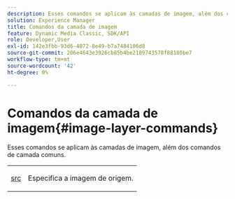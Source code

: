 ```yaml
---
description: Esses comandos se aplicam às camadas de imagem, além dos comandos de camada comuns.
solution: Experience Manager
title: Comandos da camada de imagem
feature: Dynamic Media Classic, SDK/API
role: Developer,User
exl-id: 142e3fbb-93d6-4072-8e49-b7a7484106d8
source-git-commit: 206e4643e3926cb85b4be2189743578f88180be7
workflow-type: tm+mt
source-wordcount: '42'
ht-degree: 0%

---
```


# Comandos da camada de imagem{#image-layer-commands}

Esses comandos se aplicam às camadas de imagem, além dos comandos de camada comuns.

<table id="simpletable_F6799DA025A64970B95085FB9910E1EF"> 
 <tr class="strow"> 
  <td class="stentry"> <p><a href="../../../../../../is-api/http-ref/image-serving-api-ref/c-http-protocol-reference/c-command-reference/r-src.md#reference-f6506637778c4c69bf106a7924a91ab1" type="reference" format="dita" scope="local"> src</a> </p> </td> 
  <td class="stentry"> <p>Especifica a imagem de origem. </p></td> 
 </tr> 
</table>
